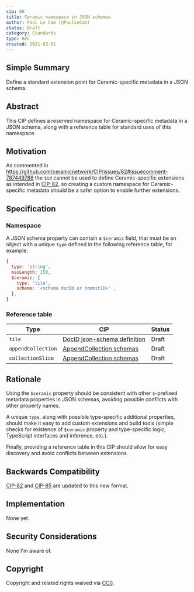 ```yaml
---
cip: 88
title: Ceramic namespace in JSON schemas
author: Paul Le Cam (@PaulLeCam)
status: Draft
category: Standards
type: RFC
created: 2021-03-01
---
```


## Simple Summary

Define a standard extension point for Ceramic-specific metadata in a JSON schema.

## Abstract

This CIP defines a reserved namespace for Ceramic-specific metadata in a JSON schema, along with a reference table for standard uses of this namespace.

## Motivation

As commented in https://github.com/ceramicnetwork/CIP/issues/82#issuecomment-787449788 the `$id` cannot be used to define Ceramic-specific extensions as intended in [CIP-82](https://github.com/ceramicnetwork/CIP/blob/main/CIPs/CIP-82/CIP-82.md), so creating a custom namespace for Ceramic-specific metadata should be a safer option to enable further extensions.

## Specification

### Namespace

A JSON schema property can contain a `$ceramic` field, that must be an object with a unique `type` defined in the following reference table, for example:

```js
{
  type: 'string',
  maxLength: 150,
  $ceramic: {
    type: 'tile',
    schema: '<schema docID or commitID>' ,
  },
}
```

### Reference table

| Type               | CIP                                                                                                   | Status |
| ------------------ | ----------------------------------------------------------------------------------------------------- | ------ |
| `tile`             | [DocID json-schema definition](https://github.com/ceramicnetwork/CIP/blob/main/CIPs/CIP-82/CIP-82.md) | Draft  |
| `appendCollection` | [AppendCollection schemas](https://github.com/ceramicnetwork/CIP/blob/main/CIPs/CIP-85/CIP-85.md)     | Draft  |
| `collectionSlice`  | [AppendCollection schemas](https://github.com/ceramicnetwork/CIP/blob/main/CIPs/CIP-85/CIP-85.md)     | Draft  |

## Rationale

Using the `$ceramic` property should be consistent with other `$`-prefixed metadata properties in JSON schemas, avoiding possible conflicts with other property names.

A unique `type`, along with possible type-specific additional properties, should make it easy to add custom extensions and build tools (simple checks for existence of `$ceramic` property and type-specific logic, TypeScript interfaces and inference, etc.).

Finally, providing a reference table in this CIP should allow for easy discovery and avoid conflicts between extensions.

## Backwards Compatibility

[CIP-82](https://github.com/ceramicnetwork/CIP/blob/main/CIPs/CIP-82/CIP-82.md) and [CIP-85](https://github.com/ceramicnetwork/CIP/pull/85) are updated to this new format.

## Implementation

None yet.

## Security Considerations

None I'm aware of.

## Copyright

Copyright and related rights waived via [CC0](https://creativecommons.org/publicdomain/zero/1.0/).
